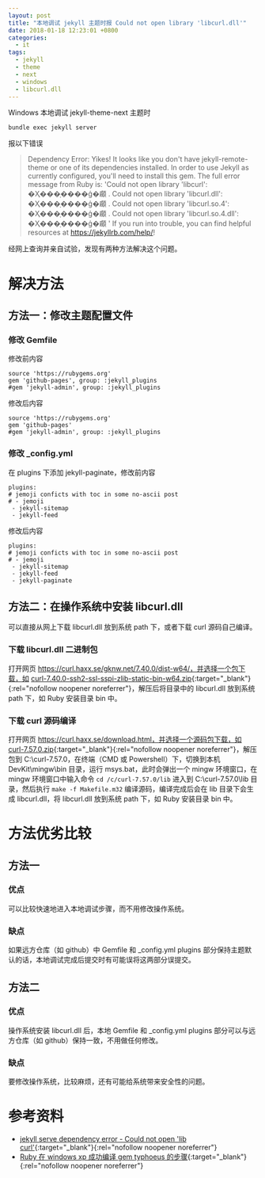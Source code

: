 ```yaml
---
layout: post
title: "本地调试 jekyll 主题时报 Could not open library 'libcurl.dll'"
date: 2018-01-18 12:23:01 +0800
categories:
  - it
tags:
  - jekyll 
  - theme
  - next
  - windows
  - libcurl.dll
---
```


Windows 本地调试 jekyll-theme-next 主题时

```
bundle exec jekyll server
```

报以下错误

> Dependency Error: Yikes! It looks like you don't have jekyll-remote-theme or one of its dependencies installed. In order to use Jekyll as currently configured, you'll need to install this gem. The full error message from Ruby is: 'Could not open library 'libcurl': �Ҳ���ָ����ģ�顣 . Could not open library 'libcurl.dll': �Ҳ���ָ����ģ�顣 . Could not open library 'libcurl.so.4': �Ҳ���ָ����ģ�顣 . Could not open library 'libcurl.so.4.dll': �Ҳ���ָ����ģ�顣 ' If you run into trouble, you can find helpful resources at https://jekyllrb.com/help/!

经网上查询并亲自试验，发现有两种方法解决这个问题。

<!-- more -->

# 解决方法

## 方法一：修改主题配置文件

### 修改 Gemfile

修改前内容

```
source 'https://rubygems.org'
gem 'github-pages', group: :jekyll_plugins
#gem 'jekyll-admin', group: :jekyll_plugins
```

修改后内容

```
source 'https://rubygems.org'
gem 'github-pages'
#gem 'jekyll-admin', group: :jekyll_plugins
```

### 修改 _config.yml

在 plugins 下添加 jekyll-paginate，修改前内容

```
plugins:
# jemoji conficts with toc in some no-ascii post
# - jemoji
 - jekyll-sitemap
 - jekyll-feed
```

修改后内容

```
plugins:
# jemoji conficts with toc in some no-ascii post
# - jemoji
 - jekyll-sitemap
 - jekyll-feed
 - jekyll-paginate
```

## 方法二：在操作系统中安装 libcurl.dll

可以直接从网上下载 libcurl.dll 放到系统 path 下，或者下载 curl 源码自己编译。

### 下载 libcurl.dll 二进制包

打开网页 https://curl.haxx.se/gknw.net/7.40.0/dist-w64/，并选择一个包下载，如 [curl-7.40.0-ssh2-ssl-sspi-zlib-static-bin-w64.zip](https://curl.haxx.se/gknw.net/7.40.0/dist-w64/curl-7.40.0-ssh2-ssl-sspi-zlib-static-bin-w64.zip){:target="_blank"}{:rel="nofollow noopener noreferrer"}，解压后将目录中的 libcurl.dll 放到系统 path 下，如 Ruby 安装目录 bin 中。

### 下载 curl 源码编译

打开网页 https://curl.haxx.se/download.html，并选择一个源码包下载，如 [curl-7.57.0.zip](https://curl.haxx.se/download/curl-7.57.0.zip){:target="_blank"}{:rel="nofollow noopener noreferrer"}，解压包到 C:\curl-7.57.0，在终端（CMD 或 Powershell）下，切换到本机 DevKit\mingw\bin 目录，运行 msys.bat，此时会弹出一个 mingw 环境窗口，在 mingw 环境窗口中输入命令 `cd /c/curl-7.57.0/lib` 进入到 C:\curl-7.57.0\lib 目录，然后执行 `make -f Makefile.m32` 编译源码，编译完成后会在 lib 目录下会生成 libcurl.dll，将 libcurl.dll 放到系统 path 下，如 Ruby 安装目录 bin 中。



# 方法优劣比较

## 方法一

### 优点

可以比较快速地进入本地调试步骤，而不用修改操作系统。

### 缺点

如果远方仓库（如 github）中 Gemfile 和 _config.yml plugins 部分保持主题默认的话，本地调试完成后提交时有可能误将这两部分误提交。

## 方法二

### 优点

操作系统安装 libcurl.dll 后，本地 Gemfile 和 _config.yml plugins 部分可以与远方仓库（如 github）保持一致，不用做任何修改。

### 缺点

要修改操作系统，比较麻烦，还有可能给系统带来安全性的问题。

# 参考资料

- [jekyll serve dependency error - Could not open 'lib curl'](https://stackoverflow.com/questions/47720302/jekyll-serve-dependency-error-could-not-open-lib-curl){:target="_blank"}{:rel="nofollow noopener noreferrer"}
- [Ruby 在 windows xp 成功编译 gem typhoeus 的步骤](https://ruby-china.org/topics/1084){:target="_blank"}{:rel="nofollow noopener noreferrer"}
